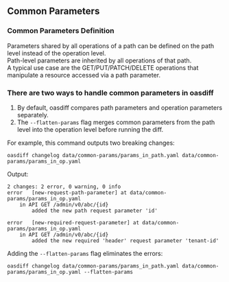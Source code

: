 ## Common Parameters

### Common Parameters Definition
Parameters shared by all operations of a path can be defined on the path level instead of the operation level.  
Path-level parameters are inherited by all operations of that path.  
A typical use case are the GET/PUT/PATCH/DELETE operations that manipulate a resource accessed via a path parameter.

### There are two ways to handle common parameters in oasdiff
1. By default, oasdiff compares path parameters and operation parameters separately.
2. The `--flatten-params` flag merges common parameters from the path level into the operation level before running the diff.

For example, this command outputs two breaking changes:
```
oasdiff changelog data/common-params/params_in_path.yaml data/common-params/params_in_op.yaml
```
Output: 
```
2 changes: 2 error, 0 warning, 0 info
error	[new-request-path-parameter] at data/common-params/params_in_op.yaml
	in API GET /admin/v0/abc/{id}
		added the new path request parameter 'id'

error	[new-required-request-parameter] at data/common-params/params_in_op.yaml
	in API GET /admin/v0/abc/{id}
		added the new required 'header' request parameter 'tenant-id'
```


Adding the `--flatten-params` flag eliminates the errors:
```
oasdiff changelog data/common-params/params_in_path.yaml data/common-params/params_in_op.yaml --flatten-params
```

